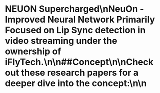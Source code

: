 # NEUON Supercharged\nNeuOn - Improved Neural Network Primarily Focused on Lip Sync detection in video streaming under the ownership of iFlyTech.\n\n##Concept\n\nCheck out these research papers for a deeper dive into the concept:\n\n